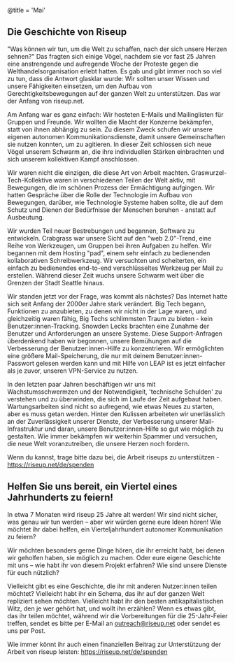 @title = 'Mai'


Die Geschichte von Riseup
--------------------------------------------

"Was können wir tun, um die Welt zu schaffen, nach der sich unsere Herzen sehnen?" Das fragten sich einige Vögel, nachdem sie vor fast 25 Jahren eine anstrengende und aufregende Woche der Proteste gegen die Welthandelsorganisation erlebt hatten. Es gab und gibt immer noch so viel zu tun, dass die Antwort glasklar wurde: Wir sollten unser Wissen und unsere Fähigkeiten einsetzen, um den Aufbau von Gerechtigkeitsbewegungen auf der ganzen Welt zu unterstützen. Das war der Anfang von riseup.net.

Am Anfang war es ganz einfach: Wir hosteten E-Mails und Mailinglisten für Gruppen und Freunde. Wir wollten die Macht der Konzerne bekämpfen, statt von ihnen abhängig zu sein. Zu diesem Zweck schufen wir unsere eigenen autonomen Kommunikationsdienste, damit unsere Gemeinschaften sie nutzen konnten, um zu agitieren. In dieser Zeit schlossen sich neue Vögel unserem Schwarm an, die ihre individuellen Stärken einbrachten und sich unserem kollektiven Kampf anschlossen.

Wir waren nicht die einzigen, die diese Art von Arbeit machten. Graswurzel-Tech-Kollektive waren in verschiedenen Teilen der Welt aktiv, mit Bewegungen, die im schönen Prozess der Ermächtigung aufgingen. Wir hatten Gespräche über die Rolle der Technologie im Aufbau von Bewegungen, darüber, wie Technologie Systeme haben sollte, die auf dem Schutz und Dienen der Bedürfnisse der Menschen beruhen - anstatt auf Ausbeutung.

Wir wurden Teil neuer Bestrebungen und begannen, Software zu entwickeln. Crabgrass war unsere Sicht auf den "web 2.0"-Trend, eine Reihe von Werkzeugen, um Gruppen bei ihren Aufgaben zu helfen. Wir begannen mit dem Hosting "pad", einem sehr einfach zu bedienenden kollaborativen Schreibwerkzeug. Wir versuchten und scheiterten, ein einfach zu bedienendes end-to-end verschlüsseltes Werkzeug per Mail zu erstellen. Während dieser Zeit wuchs unsere Schwarm weit über die Grenzen der Stadt Seattle hinaus.

Wir standen jetzt vor der Frage, was kommt als nächstes? Das Internet hatte sich seit Anfang der 2000er Jahre stark verändert. Big Tech begann, Funktionen zu anzubieten, zu denen wir nicht in der Lage waren, und gleichzeitig waren fähig, Big Techs schlimmsten Traum zu bieten - kein Benutzer:innen-Tracking. Snowden Lecks brachten eine Zunahme der Benutzer und Anforderungen an unsere Systeme. Diese Support-Anfragen überdenkend haben wir begonnen, unsere Bemühungen auf die Verbesserung der Benutzer:innen-Hilfe zu konzentrieren. Wir ermöglichten eine größere Mail-Speicherung, die nur mit deinem Benutzer:innen-Passwort gelesen werden kann und mit Hilfe von LEAP ist es jetzt einfacher als je zuvor, unseren VPN-Service zu nutzen.

In den letzten paar Jahren beschäftigen wir uns mit Wachstumsschwermzen und der Notwendigkeit, 'technische Schulden' zu verstehen und zu überwinden, die sich im Laufe der Zeit aufgebaut haben. Wartungsarbeiten sind nicht so aufregend, wie etwas Neues zu starten, aber es muss getan werden. Hinter den Kulissen arbeiteten wir unerlässlich an der Zuverlässigkeit unserer Dienste, der Verbesserung unserer Mail-Infrastruktur und daran, unsere Benutzer:innen-Hilfe so gut wie möglich zu gestalten. Wie immer bekämpfen wir weiterhin Spammer und versuchen, die neue Welt voranzutreiben, die unsere Herzen noch fordern.

Wenn du kannst, trage bitte dazu bei, die Arbeit riseups zu unterstützen - https://riseup.net/de/spenden


Helfen Sie uns bereit, ein Viertel eines Jahrhunderts zu feiern!
--------------------------------------------
In etwa 7 Monaten wird riseup 25 Jahre alt werden! Wir sind nicht sicher, was genau wir tun werden – aber wir würden gerne eure Ideen hören! Wie möchtet ihr dabei helfen, ein Vierteljahrhundert autonomer Kommunikation zu feiern?

Wir möchten besonders gerne Dinge hören, die ihr erreicht habt, bei denen wir geholfen haben, sie möglich zu machen. Oder eure eigene Geschichte mit uns – wie habt ihr von diesem Projekt erfahren? Wie sind unsere Dienste für euch nützlich?

Vielleicht gibt es eine Geschichte, die ihr mit anderen Nutzer:innen teilen möchtet? Vielleicht habt ihr ein Schema, das ihr auf der ganzen Welt repliziert sehen möchten. Vielleicht habt ihr den besten antikapitalistischen Witz, den je wer gehört hat, und wollt ihn erzählen? Wenn es etwas gibt, das ihr teilen möchtet, während wir die Vorbereitungen für die 25-Jahr-Feier treffen, sendet es bitte per E-Mail an outreach@riseup.net oder sendet es uns per Post.

Wie immer könnt ihr auch einen finanziellen Beitrag zur Unterstützung der Arbeit von riseup leisten: https://riseup.net/de/spenden